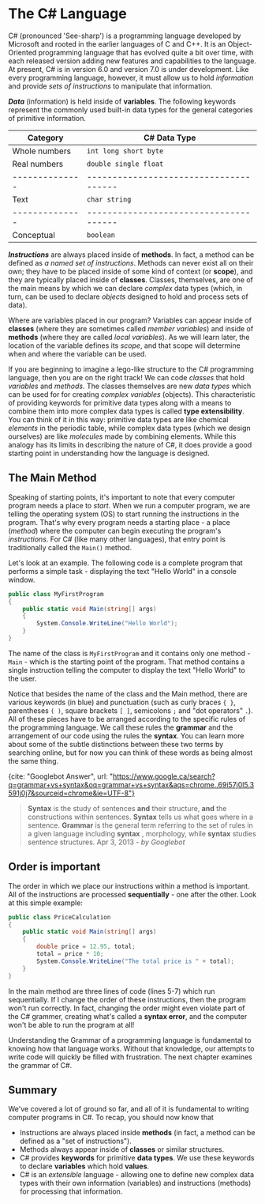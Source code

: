 # The C# Language

C# (pronounced 'See-sharp') is a programming language developed by Microsoft and rooted in the earlier languages of C and C++. It is an Object-Oriented programming language that has evolved quite a bit over time, with each released version adding new features and capabilities to the language. At present, C# is in version 6.0 and version 7.0 is under development. Like every programming language, however, it must allow us to hold *information* and provide *sets of instructions* to manipulate that information.

***Data*** (information) is held inside of **variables**. The following keywords represent the commonly used built-in data types for the general categories of primitive information.

Category      | C# Data Type
--------------|--------------------------------------
Whole numbers | `int long short byte`
Real numbers  | `double single float`
--------------|--------------------------------------
Text          | `char string`
--------------|--------------------------------------
Conceptual    | `boolean`

***Instructions*** are always placed inside of **methods**. In fact, a method can be defined as *a named set of instructions*. Methods can never exist all on their own; they have to be placed inside of some kind of context (or **scope**), and they are typically placed inside of **classes**. Classes, themselves, are one of the main means by which we can declare *complex* data types (which, in turn, can be used to declare *objects* designed to hold and process sets of data).

Where are variables placed in our program? Variables can appear inside of **classes** (where they are sometimes called *member variables*) and inside of **methods** (where they are called *local variables*). As we will learn later, the location of the variable defines its *scope*, and that scope will determine when and where the variable can be used.

If you are beginning to imagine a lego-like structure to the C# programming language, then you are on the right track! We can code *classes* that hold *variables* and *methods*. The classes themselves are new *data types* which can be used for for creating *complex variables* (objects). This characteristic of providing keywords for primitive data types along with a means to combine them into more complex data types is called **type extensibility**. You can think of it in this way: primitive data types are like chemical *elements* in the periodic table, while complex data types (which we design ourselves) are like *molecules* made by combining elements. While this analogy has its limits in describing the nature of C#, it does provide a good starting point in understanding how the language is designed.

## The Main Method

Speaking of starting points, it's important to note that every computer program needs a place to *start*. When we run a computer program, we are telling the operating system (OS) to start running the instructions in the program. That's why every program needs a starting place - a place (*method*) where the computer can begin executing the program's *instructions*. For C# (like many other languages), that entry point is traditionally called the `Main()` method.

Let's look at an example. The following code is a complete program that performs a simple task - displaying the text "Hello World" in a console window.

```csharp
public class MyFirstProgram
{
    public static void Main(string[] args)
    {
        System.Console.WriteLine("Hello World");
    }
}
```

The name of the class is `MyFirstProgram` and it contains only one method - `Main` - which is the starting point of the program. That method contains a single instruction telling the computer to display the text "Hello World" to the user.

Notice that besides the name of the class and the Main method, there are various keywords (in blue) and punctuation (such as curly braces `{ }`, parentheses `( )`, square brackets `[ ]`, semicolons `;` and "dot operators" `.`). All of these pieces have to be arranged according to the specific rules of the programming language. We call these rules the **grammar** and the arrangement of our code using the rules the **syntax**. You can learn more about some of the subtle distinctions between these two terms by searching online, but for now you can think of these words as being almost the same thing.

{cite: "Googlebot Answer", url: "https://www.google.ca/search?q=grammar+vs+syntax&oq=grammar+vs+syntax&aqs=chrome..69i57j0l5.3591j0j7&sourceid=chrome&ie=UTF-8"}
> **Syntax** is the study of sentences **and** their structure, **and** the constructions within sentences. **Syntax** tells us what goes where in a sentence. **Grammar** is the general term referring to the set of rules in a given language including **syntax** , morphology, while **syntax** studies sentence structures. Apr 3, 2013 - *by Googlebot*

## Order is important

The order in which we place our instructions within a method is important. All of the instructions are processed **sequentially** - one after the other. Look at this simple example:

```csharp
public class PriceCalculation
{
    public static void Main(string[] args)
    {
        double price = 12.95, total;
        total = price * 10;
        System.Console.WriteLine("The total price is " + total);
    }
}
```

In the main method are three lines of code (lines 5-7) which run sequentially. If I change the order of these instructions, then the program won't run correctly. In fact, changing the order might even violate part of the C# grammer, creating what's called a **syntax error**, and the computer won't be able to run the program at all!

Understanding the Grammar of a programming language is fundamental to knowing how that language works. Without that knowledge, our attempts to write code will quickly be filled with frustration. The next chapter examines the grammar of C#.

## Summary

We've covered a lot of ground so far, and all of it is fundamental to writing computer programs in C#. To recap, you should now know that

* Instructions are always placed inside **methods** (in fact, a method can be defined as a "set of instructions").
* Methods always appear inside of **classes** or similar structures.
* C# provides **keywords** for primitive **data types**. We use these keywords to declare **variables** which hold **values**.
* C# is an *extensible* language - allowing one to define new complex data types with their own information (variables) and instructions (methods) for processing that information.

